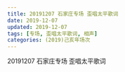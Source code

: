 ```yaml
---
title: 20191207 石家庄专场 歪唱太平歌词
date: 2019-12-07
updated: 2019-12-07
tags: [专场, 歪唱太平歌词, 相声]
categories: (2019)己亥年场次
---
```

20191207 石家庄专场 歪唱太平歌词
